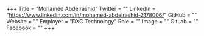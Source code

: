 +++
Title = "Mohamed Abdelrashid"
Twitter = ""
LinkedIn = "https://www.linkedin.com/in/mohamed-abdelrashid-2178006/"
GitHub = ""
Website = ""
Employer = "DXC Technology"
Role = ""
Image = ""
GitLab = ""
Facebook = ""
+++
